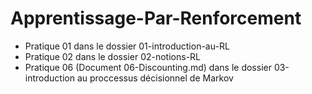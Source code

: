 # Apprentissage-Par-Renforcement

- Pratique 01 dans le dossier 01-introduction-au-RL
- Pratique 02 dans le dossier 02-notions-RL
- Pratique 06 (Document 06-Discounting.md) dans le dossier 03-introduction au proccessus décisionnel de Markov
